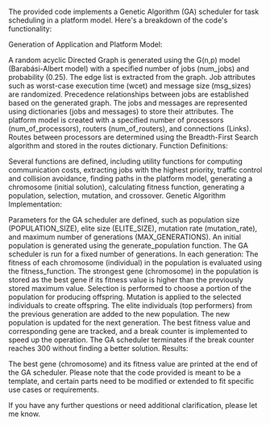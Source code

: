 The provided code implements a Genetic Algorithm (GA) scheduler for task scheduling in a platform model. Here's a breakdown of the code's functionality:

Generation of Application and Platform Model:

A random acyclic Directed Graph is generated using the G(n,p) model (Barabási-Albert model) with a specified number of jobs (num_jobs) and probability (0.25).
The edge list is extracted from the graph.
Job attributes such as worst-case execution time (wcet) and message size (msg_sizes) are randomized.
Precedence relationships between jobs are established based on the generated graph.
The jobs and messages are represented using dictionaries (jobs and messages) to store their attributes.
The platform model is created with a specified number of processors (num_of_processors), routers (num_of_routers), and connections (Links). Routes between processors are determined using the Breadth-First Search algorithm and stored in the routes dictionary.
Function Definitions:

Several functions are defined, including utility functions for computing communication costs, extracting jobs with the highest priority, traffic control and collision avoidance, finding paths in the platform model, generating a chromosome (initial solution), calculating fitness function, generating a population, selection, mutation, and crossover.
Genetic Algorithm Implementation:

Parameters for the GA scheduler are defined, such as population size (POPULATION_SIZE), elite size (ELITE_SIZE), mutation rate (mutation_rate), and maximum number of generations (MAX_GENERATIONS).
An initial population is generated using the generate_population function.
The GA scheduler is run for a fixed number of generations.
In each generation:
The fitness of each chromosome (individual) in the population is evaluated using the fitness_function.
The strongest gene (chromosome) in the population is stored as the best gene if its fitness value is higher than the previously stored maximum value.
Selection is performed to choose a portion of the population for producing offspring.
Mutation is applied to the selected individuals to create offspring.
The elite individuals (top performers) from the previous generation are added to the new population.
The new population is updated for the next generation.
The best fitness value and corresponding gene are tracked, and a break counter is implemented to speed up the operation.
The GA scheduler terminates if the break counter reaches 300 without finding a better solution.
Results:

The best gene (chromosome) and its fitness value are printed at the end of the GA scheduler.
Please note that the code provided is meant to be a template, and certain parts need to be modified or extended to fit specific use cases or requirements.

If you have any further questions or need additional clarification, please let me know.
